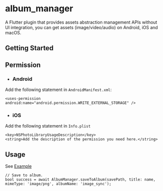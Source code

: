 # album_manager


A Flutter plugin that provides assets abstraction management APIs without UI integration,
you can get assets (image/video/audio) on Android, iOS and macOS.

## Getting Started
## Permission

* ### Android

Add the following statement in `AndroidManifest.xml`:
```
<uses-permission android:name="android.permission.WRITE_EXTERNAL_STORAGE" />
```
* ### iOS

Add the following statement in `Info.plist`
```
<key>NSPhotoLibraryUsageDescription</key>
<string>Add the description of the permission you need here.</string>
```

## Usage
See [Example](https://github.com/Samoy/image_save/tree/master/example)

```
// Save to album.
bool success = await AlbumManager.saveToAlbum(savePath, title: name, mimeType: 'image/png', albumName: 'image_sync');
```
